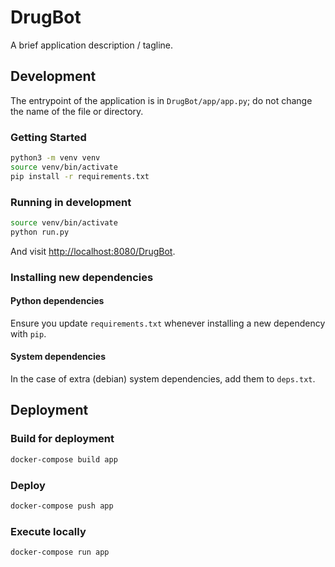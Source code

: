 # DrugBot

A brief application description / tagline.

## Development

The entrypoint of the application is in `DrugBot/app/app.py`; do not change the name of the file or directory.

### Getting Started
```bash
python3 -m venv venv
source venv/bin/activate
pip install -r requirements.txt
```

### Running in development
```bash
source venv/bin/activate
python run.py
```

And visit <http://localhost:8080/DrugBot>.

### Installing new dependencies

#### Python dependencies
Ensure you update `requirements.txt` whenever installing a new dependency with `pip`.

#### System dependencies
In the case of extra (debian) system dependencies, add them to `deps.txt`.

## Deployment

### Build for deployment
```bash
docker-compose build app
```

### Deploy
```bash
docker-compose push app
```

### Execute locally
```
docker-compose run app
```
